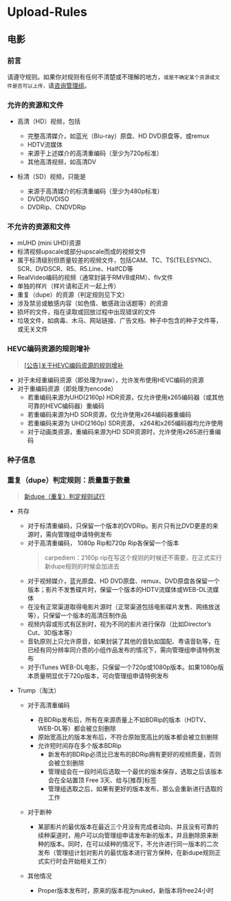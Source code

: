 # Upload-Rules
## 电影
### 前言
请遵守规则。如果你对规则有任何不清楚或不理解的地方，`或是不确定某个资源或文件是否可以上传，`请[咨询管理组](http://www.nexushd.org/contactstaff.php)。

### 允许的资源和文件

- 高清（HD）视频，包括
    
    - 完整高清媒介，如蓝光（Blu-ray）原盘、HD DVD原盘等，或remux
    - HDTV流媒体
    - 来源于上述媒介的高清重编码（至少为720p标准）
    - 其他高清视频，如高清DV
        
- 标清（SD）视频，只能是
    
    - 来源于高清媒介的标清重编码（至少为480p标准）
    - DVDR/DVDISO
    - DVDRip、CNDVDRip

### 不允许的资源和文件
- mUHD (mini UHD)资源
- 标清视频upscale或部分upscale而成的视频文件
- 属于标清级别但质量较差的视频文件，包括CAM、TC、TS(TELESYNC)、SCR、DVDSCR、R5、R5.Line、HalfCD等
- RealVideo编码的视频（通常封装于RMVB或RM）、flv文件
- 单独的样片（样片请和正片一起上传）
- 重复（dupe）的资源（判定规则见下文）
- 涉及禁忌或敏感内容（如色情、敏感政治话题等）的资源
- 损坏的文件，指在读取或回放过程中出现错误的文件
- 垃圾文件，如病毒、木马、网站链接、广告文档、种子中包含的种子文件等，或无关文件
    
### HEVC编码资源的规则增补
> [[公告]关于HEVC编码资源的规则增补](http://www.nexushd.org/forums.php?action=viewtopic&forumid=51&topicid=25557)
- 对于未经重编码资源（即处理为raw），允许发布使用HEVC编码的资源
- 对于重编码资源（即处理为encode）
    - 若重编码来源为UHD(2160p) HDR资源，仅允许使用x265编码器（或其他可靠的HEVC编码器）重编码
    - 若重编码来源为HD SDR资源，仅允许使用x264编码器重编码
    - 若重编码来源为 UHD(2160p) SDR资源， x264和x265编码器均允许使用
    - 对于动画类资源，重编码来源为HD SDR资源时，允许使用x265进行重编码

### 种子信息

### 重复（dupe）判定规则：质量重于数量
> [新dupe（重复）判定规则试行](http://www.nexushd.org/forums.php?action=viewtopic&forumid=51&topicid=25971)
- 共存
    - 对于标清重编码，只保留一个版本的DVDRip。影片只有比DVD更差的来源时，需向管理组申请特例发布
    - 对于高清重编码， 1080p Rip和720p Rip各保留一个版本
        > carpediem：2160p rip在写这个规则的时候还不需要，在正式实行新dupe规则的时候会加进去
    - 对于视频媒介，蓝光原盘、HD DVD原盘、remux、DVD原盘各保留一个版本；影片不发售碟片时，保留一个版本的HDTV流媒体或WEB-DL流媒体
    - 在没有正常渠道取得电影片源时（正常渠道包括电影碟片发售、网络放送等），只保留一个版本的高清压制作品
    - 视频内容或形式有区别时，视为不同的影片进行保存（比如Director’s Cut、3D版本等）
    - 音轨原则上只允许原音，如果封装了其他的音轨如国配、粤语音轨等，在已经有同分辨率同介质的小组作品发布的情况下，需向管理组申请特例发布
    - 对于iTunes WEB-DL电影，只保留一个720p或1080p版本。如果1080p版本质量明显优于720p版本，可向管理组申请特例发布

- Trump（淘汰）
    - 对于高清重编码
        - 在BDRip发布后，所有在来源质量上不如BDRip的版本（HDTV、WEB-DL等）都会被立刻删除
        - 原始宽高比的版本发布后，不符合原始宽高比的版本都会被立刻删除
        - 允许短时间存在多个版本BDRip
            - 新发布的BDRip必须比已发布的BDRip拥有更好的视频质量，否则会被立刻删除
            - 管理组会在一段时间后选取一个最优的版本保存，选取之后该版本会在全站置顶 Free 3天、给与[推荐]标签
            - 管理组选取之后，如果有更好的版本发布，那么会重新进行选取的工作

    - 对于断种
        - 某部影片的最优版本在最近三个月没有完成者动向、并且没有可靠的续种渠道时，用户可以向管理组申请发布新的版本，并且删除原来断种的版本。同时，在可以续种的情况下，不允许进行同一版本的二次发布（管理组计划对影片的最优版本进行官方保种，在新dupe规则正式实行时会开始相关工作）

    - 其他情况
        - Proper版本发布时，原来的版本视为nuked，新版本将free24小时

### 

### 

